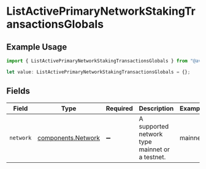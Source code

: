 # ListActivePrimaryNetworkStakingTransactionsGlobals

## Example Usage

```typescript
import { ListActivePrimaryNetworkStakingTransactionsGlobals } from "@avalabs/avacloud-sdk/models/operations";

let value: ListActivePrimaryNetworkStakingTransactionsGlobals = {};
```

## Fields

| Field                                                    | Type                                                     | Required                                                 | Description                                              | Example                                                  |
| -------------------------------------------------------- | -------------------------------------------------------- | -------------------------------------------------------- | -------------------------------------------------------- | -------------------------------------------------------- |
| `network`                                                | [components.Network](../../models/components/network.md) | :heavy_minus_sign:                                       | A supported network type mainnet or a testnet.           | mainnet                                                  |